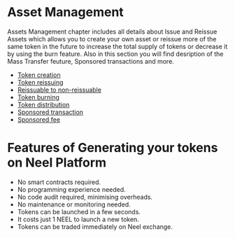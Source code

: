 # Asset Management

Assets Management chapter includes all details about Issue and Reissue Assets which allows you to create your own asset or reissue more of the same token in the future to increase the total supply of tokens or decrease it by using the burn feature. Also in this section you will find desription of the Mass Transfer feuture, Sponsored transactions and more.

* [Token creation](assets-management/issue-an-asset.md)
* [Token reissuing](assets-management/reissue-an-asset.md)
* [Reissuable to non-reissuable](assets-management/reissuable-nonreissuable.md)
* [Token burning](assets-management/burn-an-asset.md)
* [Token distribution](assets-management/mass-transfer.md)
* [Sponsored transaction](assets-management/sponsored-transaction.md)
* [Sponsored fee](assets-management/sponsored-fee.md)

# Features of Generating your tokens on Neel Platform

* No smart contracts required.
* No programming experience needed.
* No code audit required, minimising overheads.
* No maintenance or monitoring needed.
* Tokens can be launched in a few seconds.
* It costs just 1 NEEL to launch a new token.
* Tokens can be traded immediately on Neel exchange.
